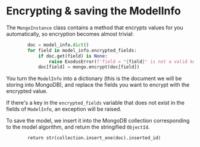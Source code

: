 # Encrypting & saving the ModelInfo

The `MongoInstance` class contains a method that encrypts values for you automatically, so encryption becomes almost trivial:

```python
        doc = model_info.dict()
        for field in model_info.encrypted_fields:
            if doc.get(field) is None:
                raise ExodusError(f'field = "{field}" is not a valid key for ModelInfo')
            doc[field] = mongo.encrypt(doc[field])
```

You turn the `ModelInfo` into a dictionary (this is the document we will be storing into MongoDB), and replace the fields you want to encrypt with the encrypted value.

If there's a key in the `encrypted_fields` variable that does not exist in the fields of `ModelInfo`, an exception will be raised.

To save the model, we insert it into the MongoDB collection corresponding to the model algorithm, and return the stringified `ObjectId`.

```pythons
        return str(collection.insert_one(doc).inserted_id)
```
